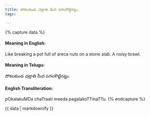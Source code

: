 ```yaml
---
title: పోకలకుండ చట్రాతి మీద పగలకొట్టినట్టు.
tags:

---
```


{% capture data %}
#### Meaning in English:
Like breaking a pot full of areca nuts on a stone slab.
A noisy brawl.

#### Meaning in Telugu:
పోకలకుండ చట్రాతి మీద పగలకొట్టినట్టు.

#### English Transliteration:
pOkalakuMDa chaTraati meeda pagalakoTTinaTTu.
{% endcapture %}

<div class="notice">{{ data | markdownify }}</div>

